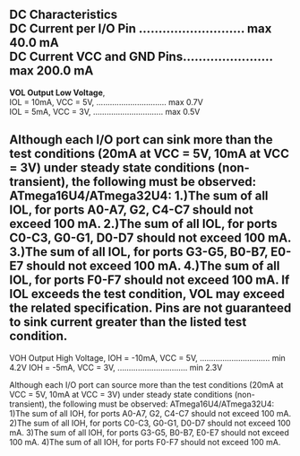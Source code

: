 DC Characteristics <BR/> 
DC Current per I/O Pin ........................... max  40.0 mA  
DC Current VCC and GND Pins....................... max 200.0 mA  
-----------------------------------------------------------------------------------------------------------------------------
**VOL Output Low Voltage**,  
IOL = 10mA, VCC = 5V, ............................... max 0.7V  
IOL =  5mA, VCC = 3V, ............................... max 0.5V  

Although each I/O port can sink more than the test conditions (20mA at VCC = 5V, 10mA at VCC = 3V) under steady state
conditions (non-transient), the following must be observed:
ATmega16U4/ATmega32U4:
1.)The sum of all IOL, for ports A0-A7, G2, C4-C7 should not exceed 100 mA.
2.)The sum of all IOL, for ports C0-C3, G0-G1, D0-D7 should not exceed 100 mA.
3.)The sum of all IOL, for ports G3-G5, B0-B7, E0-E7 should not exceed 100 mA.
4.)The sum of all IOL, for ports F0-F7 should not exceed 100 mA.
If IOL exceeds the test condition, VOL may exceed the related specification. Pins are not guaranteed to sink current greater
than the listed test condition.
-----------------------------------------------------------------------------------------------------------------------------
VOH Output High Voltage,
IOH = -10mA, VCC = 5V, ............................... min 4.2V
IOH =  -5mA, VCC = 3V, ............................... min 2.3V

Although each I/O port can source more than the test conditions (20mA at VCC = 5V, 10mA at VCC = 3V) under steady
state conditions (non-transient), the following must be observed:
ATmega16U4/ATmega32U4:
1)The sum of all IOH, for ports A0-A7, G2, C4-C7 should not exceed 100 mA.
2)The sum of all IOH, for ports C0-C3, G0-G1, D0-D7 should not exceed 100 mA.
3)The sum of all IOH, for ports G3-G5, B0-B7, E0-E7 should not exceed 100 mA.
4)The sum of all IOH, for ports F0-F7 should not exceed 100 mA.
